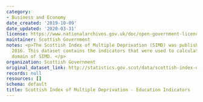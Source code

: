 ```yaml
---
category:
- Business and Economy
date_created: '2019-10-09'
date_updated: '2020-03-31'
license: https://www.nationalarchives.gov.uk/doc/open-government-licence/version/3/
maintainer: Scottish Government
notes: <p>The Scottish Index of Multiple Deprivation (SIMD) was published in August
  2016. This dataset contains the indicators that were used to calculate the education
  domain of SIMD. </p>
organization: Scottish Government
original_dataset_link: http://statistics.gov.scot/data/scottish-index-of-multiple-deprivation---education-indicators
records: null
resources: []
schema: default
title: Scottish Index of Multiple Deprivation - Education Indicators
---
```

